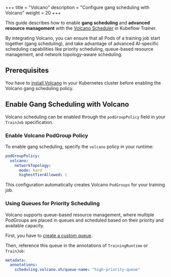 +++
title = "Volcano"
description = "Configure gang scheduling with Volcano"
weight = 20
+++

This guide describes how to enable **gang scheduling** and **advanced resource management** with
the [Volcano Scheduler](https://volcano.sh/en/docs/) in Kubeflow Trainer.

By integrating Volcano, you can ensure that all Pods of a training job start together (gang scheduling),
and take advantage of advanced AI-specific scheduling capabilities like priority scheduling, queue-based resource management, and
network topology–aware scheduling.

## Prerequisites

You have to [install Volcano](https://volcano.sh/en/docs/installation/) in your Kubernetes cluster before enabling the Volcano gang scheduling policy.

## Enable Gang Scheduling with Volcano

Volcano scheduling can be enabled through the `podGroupPolicy` field in your `TrainJob` specification.

### Enable Volcano PodGroup Policy

To enable gang scheduling, specify the `volcano` policy in your runtime:

```yaml
podGroupPolicy:
  volcano:
    networkTopology:
      mode: hard
      highestTierAllowed: 1
```

This configuration automatically creates Volcano `PodGroups` for your training job.

### Using Queues for Priority Scheduling

Volcano supports queue-based resource management, where multiple PodGroups are placed in queues
and scheduled based on their priority and available capacity.

First, you have to [create a custom queue](https://volcano.sh/en/docs/tutorials/#step-1-create-a-custom-queue).

Then, reference this queue in the annotations of `TrainingRuntime` or `TrainJob`:

```yaml
metadata:
  annotations:
    scheduling.volcano.sh/queue-name: "high-priority-queue"
```
